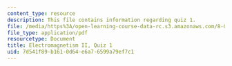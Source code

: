 ```yaml
---
content_type: resource
description: This file contains information regarding quiz 1.
file: /media/https%3A/open-learning-course-data-rc.s3.amazonaws.com/8-07-electromagnetism-ii-fall-2012/7d541f89b1610d64e6a76599a79ef7c1_MIT8_07F12_quiz1.pdf
file_type: application/pdf
resourcetype: Document
title: Electromagnetism II, Quiz 1
uid: 7d541f89-b161-0d64-e6a7-6599a79ef7c1
---
```

